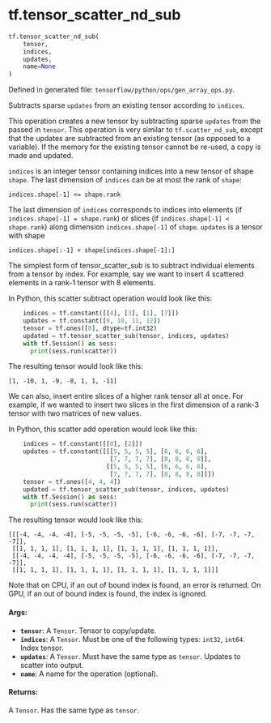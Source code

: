<div itemscope itemtype="http://developers.google.com/ReferenceObject">
<meta itemprop="name" content="tf.tensor_scatter_nd_sub" />
<meta itemprop="path" content="Stable" />
</div>

# tf.tensor_scatter_nd_sub

``` python
tf.tensor_scatter_nd_sub(
    tensor,
    indices,
    updates,
    name=None
)
```



Defined in generated file: `tensorflow/python/ops/gen_array_ops.py`.

Subtracts sparse `updates` from an existing tensor according to `indices`.

This operation creates a new tensor by subtracting sparse `updates` from the
passed in `tensor`.
This operation is very similar to `tf.scatter_nd_sub`, except that the updates
are subtracted from an existing tensor (as opposed to a variable). If the memory
for the existing tensor cannot be re-used, a copy is made and updated.

`indices` is an integer tensor containing indices into a new tensor of shape
`shape`.  The last dimension of `indices` can be at most the rank of `shape`:

    indices.shape[-1] <= shape.rank

The last dimension of `indices` corresponds to indices into elements
(if `indices.shape[-1] = shape.rank`) or slices
(if `indices.shape[-1] < shape.rank`) along dimension `indices.shape[-1]` of
`shape`.  `updates` is a tensor with shape

    indices.shape[:-1] + shape[indices.shape[-1]:]

The simplest form of tensor_scatter_sub is to subtract individual elements
from a tensor by index. For example, say we want to insert 4 scattered elements
in a rank-1 tensor with 8 elements.

In Python, this scatter subtract operation would look like this:

```python
    indices = tf.constant([[4], [3], [1], [7]])
    updates = tf.constant([9, 10, 11, 12])
    tensor = tf.ones([8], dtype=tf.int32)
    updated = tf.tensor_scatter_sub(tensor, indices, updates)
    with tf.Session() as sess:
      print(sess.run(scatter))
```

The resulting tensor would look like this:

    [1, -10, 1, -9, -8, 1, 1, -11]

We can also, insert entire slices of a higher rank tensor all at once. For
example, if we wanted to insert two slices in the first dimension of a
rank-3 tensor with two matrices of new values.

In Python, this scatter add operation would look like this:

```python
    indices = tf.constant([[0], [2]])
    updates = tf.constant([[[5, 5, 5, 5], [6, 6, 6, 6],
                            [7, 7, 7, 7], [8, 8, 8, 8]],
                           [[5, 5, 5, 5], [6, 6, 6, 6],
                            [7, 7, 7, 7], [8, 8, 8, 8]]])
    tensor = tf.ones([4, 4, 4])
    updated = tf.tensor_scatter_sub(tensor, indices, updates)
    with tf.Session() as sess:
      print(sess.run(scatter))
```

The resulting tensor would look like this:

    [[[-4, -4, -4, -4], [-5, -5, -5, -5], [-6, -6, -6, -6], [-7, -7, -7, -7]],
     [[1, 1, 1, 1], [1, 1, 1, 1], [1, 1, 1, 1], [1, 1, 1, 1]],
     [[-4, -4, -4, -4], [-5, -5, -5, -5], [-6, -6, -6, -6], [-7, -7, -7, -7]],
     [[1, 1, 1, 1], [1, 1, 1, 1], [1, 1, 1, 1], [1, 1, 1, 1]]]

Note that on CPU, if an out of bound index is found, an error is returned.
On GPU, if an out of bound index is found, the index is ignored.

#### Args:

* <b>`tensor`</b>: A `Tensor`. Tensor to copy/update.
* <b>`indices`</b>: A `Tensor`. Must be one of the following types: `int32`, `int64`.
    Index tensor.
* <b>`updates`</b>: A `Tensor`. Must have the same type as `tensor`.
    Updates to scatter into output.
* <b>`name`</b>: A name for the operation (optional).


#### Returns:

A `Tensor`. Has the same type as `tensor`.
